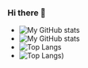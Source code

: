 ### Hi there 👋

<!--
**Akshayaap/Akshayaap** is a ✨ _special_ ✨ repository because its `README.md` (this file) appears on your GitHub profile.

Here are some ideas to get you started:

- 🔭 I’m currently working on manything
- 🌱 I’m currently learning everything
- 👯 I’m looking to collaborate on anything
- 🤔 I’m looking for help with somthing
- 💬 Ask me about nothing
- 📫 How to reach me: ...
- 😄 Pronouns: ...
- ⚡ Fun fact: ...
-->


- ![My GitHub stats](https://github-readme-stats.vercel.app/api?username=Akshayaap&show_icons=true&theme=radical)
- ![My GitHub stats](https://github-readme-stats.vercel.app/api?username=SKR301&show_iconstrue&theme=radical)
- ![Top Langs](https://github-readme-stats.vercel.app/api/top-langs/?username=Akshayaap&layout=compact&theme=radical)
- ![Top Langs](https://github-readme-stats.vercel.app/api/top-langs/?username=SKR301&ayout=compact&theme=radical))

